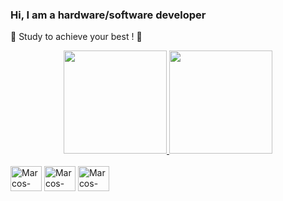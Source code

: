 ### Hi, I am a hardware/software developer

👻 Study to achieve your best ! 👻

<div align="center">
  <a href="https://github.com/marcosgabrielsr">
  <img height="165em" src="https://github-readme-stats.vercel.app/api?username=marcosgabrielsr&show_icons=true&theme=dracula&include_all_commits=true&count_private=true"/>
  <img height="165em" src="https://github-readme-stats.vercel.app/api/top-langs/?username=marcosgabrielsr&layout=compact&langs_count=7&theme=dracula"/>
</div>

<div style="display: inline-block"><br>
  <img align="center" alt="Marcos-Arduino" height="40" width="50" src="https://cdn.jsdelivr.net/gh/devicons/devicon/icons/python/python-original.svg">
  <img align="center" alt="Marcos-Arduino" height="40" width="50" src="https://cdn.jsdelivr.net/gh/devicons/devicon/icons/cplusplus/cplusplus-original.svg">
  <img align="center" alt="Marcos-Arduino" height="40" width="50" src="https://cdn.jsdelivr.net/gh/devicons/devicon/icons/arduino/arduino-original-wordmark.svg">
</div>
